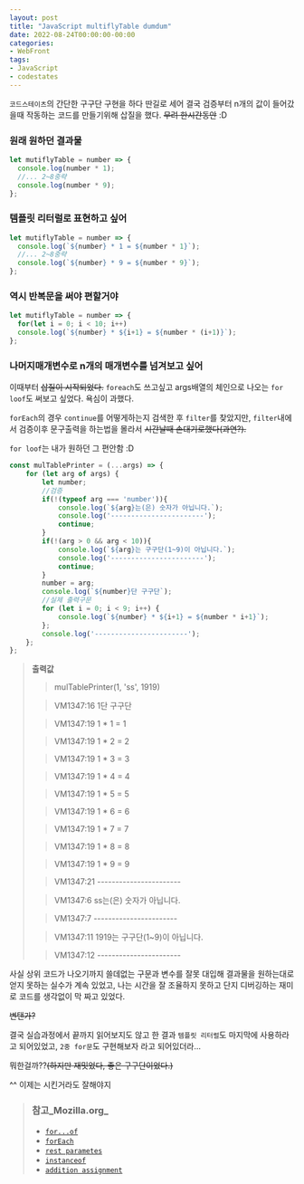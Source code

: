 ```yaml
---
layout: post
title: "JavaScript multiflyTable dumdum"
date: 2022-08-24T00:00:00-00:00
categories:
- WebFront
tags:
- JavaScript
- codestates
---
```

`코드스테이츠`의 간단한 구구단 구현을 하다 딴길로 세어 결국 검증부터 n개의 값이 들어갔을때 작동하는 코드를 만들기위해 삽질을 했다. ~~무려 한시간동안~~ :D

### 원래 원하던 결과물
```javascript
let mutiflyTable = number => {
  console.log(number * 1);
  //... 2~8중략
  console.log(number * 9);
};
```
### 템플릿 리터럴로 표현하고 싶어
```javascript
let mutiflyTable = number => {
  console.log(`${number} * 1 = ${number * 1}`);
  //... 2~8중략
  console.log(`${number} * 9 = ${number * 9}`);
};
```
### 역시 반복문을 써야 편할거야
```javascript
let mutiflyTable = number => {
  for(let i = 0; i < 10; i++)
  console.log(`${number} * ${i+1} = ${number * (i+1)}`);
};
```
### 나머지매개변수로 n개의 매개변수를 넘겨보고 싶어
이때부터 ~~삽질이 시작되었다.~~ `foreach`도 쓰고싶고 args배열의 체인으로 나오는 `for loof`도 써보고 싶었다. 욕심이 과했다.

`forEach`의 경우 `continue`를 어떻게하는지 검색한 후 `filter`를 찾았지만, `filter`내에서 검증이후 문구출력을 하는법을 몰라서 ~~시간날때 손대기로했다(과연?).~~

`for loof`는 내가 원하던 그 편안함 :D
```javascript
const mulTablePrinter = (...args) => {
    for (let arg of args) {
        let number;
        //검증
        if(!(typeof arg === 'number')){
            console.log(`${arg}는(은) 숫자가 아닙니다.`);
            console.log('-----------------------');
            continue;
        }
        if(!(arg > 0 && arg < 10)){
            console.log(`${arg}는 구구단(1~9)이 아닙니다.`);
            console.log('-----------------------');
            continue;
        }
        number = arg;
        console.log(`${number}단 구구단`);
        //실제 출력구문 
        for (let i = 0; i < 9; i++) { 
            console.log(`${number} * ${i+1} = ${number * i+1}`);
        };
        console.log('-----------------------');
    };
};
```
> **출력값**
> 
> >mulTablePrinter(1, 'ss', 1919)
> 
> >VM1347:16 1단 구구단
> 
> >VM1347:19 1 * 1 = 1
> 
> >VM1347:19 1 * 2 = 2
> 
> >VM1347:19 1 * 3 = 3
> 
> >VM1347:19 1 * 4 = 4
> 
> >VM1347:19 1 * 5 = 5
> 
> >VM1347:19 1 * 6 = 6
> 
> >VM1347:19 1 * 7 = 7
> 
> >VM1347:19 1 * 8 = 8
> 
> >VM1347:19 1 * 9 = 9
> 
> >VM1347:21 -----------------------
> 
> >VM1347:6 ss는(은) 숫자가 아닙니다.
> 
> >VM1347:7 -----------------------
> 
> >VM1347:11 1919는 구구단(1~9)이 아닙니다.
> 
> >VM1347:12 -----------------------

사실 상위 코드가 나오기까지 쓸데없는 구문과 변수를 잘못 대입해 결과물을 원하는대로 얻지 못하는 실수가 계속 있었고, 나는 시간을 잘 조율하지 못하고 단지 디버깅하는 재미로 코드를 생각없이 막 짜고 있었다.

~~변탠가?~~

결국 실습과정에서 끝까지 읽어보지도 않고 한 결과 `템플릿 리터럴`도 마지막에 사용하라고 되어있었고, `2중 for문`도 구현해보자 라고 되어있더라...

뭐한걸까??~~(하지만 재밋었다, 좋은 구구단이었다.)~~

^^ 이제는 시킨거라도 잘해야지
> 
> ### 참고_Mozilla.org_
> - [`for...of`](https://developer.mozilla.org/ko/docs/Web/JavaScript/Reference/Statements/for...of)
> - [`forEach`](https://developer.mozilla.org/ko/docs/Web/JavaScript/Reference/Global_Objects/Array/forEach)
> - [`rest parametes`](https://developer.mozilla.org/ko/docs/Web/JavaScript/Reference/Functions/rest_parameters)
> - [`instanceof`](https://developer.mozilla.org/ko/docs/Web/JavaScript/Reference/Operators/instanceof)
> - [`addition assignment`](https://developer.mozilla.org/ko/docs/Web/JavaScript/Reference/Operators/Addition_assignment)
> 